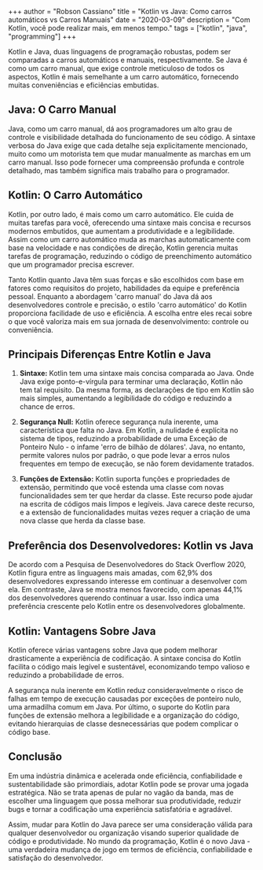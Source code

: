 +++
author = "Robson Cassiano"
title = "Kotlin vs Java: Como carros automáticos vs Carros Manuais"
date = "2020-03-09"
description = "Com Kotlin, você pode realizar mais, em menos tempo."
tags = ["kotlin", "java", "programming"]
+++

Kotlin e Java, duas linguagens de programação robustas, podem ser comparadas a carros automáticos e manuais, respectivamente. Se Java é como um carro manual, que exige controle meticuloso de todos os aspectos, Kotlin é mais semelhante a um carro automático, fornecendo muitas conveniências e eficiências embutidas.

## Java: O Carro Manual

Java, como um carro manual, dá aos programadores um alto grau de controle e visibilidade detalhada do funcionamento de seu código. A sintaxe verbosa do Java exige que cada detalhe seja explicitamente mencionado, muito como um motorista tem que mudar manualmente as marchas em um carro manual. Isso pode fornecer uma compreensão profunda e controle detalhado, mas também significa mais trabalho para o programador.

## Kotlin: O Carro Automático

Kotlin, por outro lado, é mais como um carro automático. Ele cuida de muitas tarefas para você, oferecendo uma sintaxe mais concisa e recursos modernos embutidos, que aumentam a produtividade e a legibilidade. Assim como um carro automático muda as marchas automaticamente com base na velocidade e nas condições de direção, Kotlin gerencia muitas tarefas de programação, reduzindo o código de preenchimento automático que um programador precisa escrever.

Tanto Kotlin quanto Java têm suas forças e são escolhidos com base em fatores como requisitos do projeto, habilidades da equipe e preferência pessoal. Enquanto a abordagem 'carro manual' do Java dá aos desenvolvedores controle e precisão, o estilo 'carro automático' do Kotlin proporciona facilidade de uso e eficiência. A escolha entre eles recai sobre o que você valoriza mais em sua jornada de desenvolvimento: controle ou conveniência.

## Principais Diferenças Entre Kotlin e Java

1. **Sintaxe:** Kotlin tem uma sintaxe mais concisa comparada ao Java. Onde Java exige ponto-e-vírgula para terminar uma declaração, Kotlin não tem tal requisito. Da mesma forma, as declarações de tipo em Kotlin são mais simples, aumentando a legibilidade do código e reduzindo a chance de erros.

2. **Segurança Null:** Kotlin oferece segurança nula inerente, uma característica que falta no Java. Em Kotlin, a nulidade é explícita no sistema de tipos, reduzindo a probabilidade de uma Exceção de Ponteiro Nulo - o infame 'erro de bilhão de dólares'. Java, no entanto, permite valores nulos por padrão, o que pode levar a erros nulos frequentes em tempo de execução, se não forem devidamente tratados.

3. **Funções de Extensão:** Kotlin suporta funções e propriedades de extensão, permitindo que você estenda uma classe com novas funcionalidades sem ter que herdar da classe. Este recurso pode ajudar na escrita de códigos mais limpos e legíveis. Java carece deste recurso, e a extensão de funcionalidades muitas vezes requer a criação de uma nova classe que herda da classe base.

## Preferência dos Desenvolvedores: Kotlin vs Java

De acordo com a Pesquisa de Desenvolvedores do Stack Overflow 2020, Kotlin figura entre as linguagens mais amadas, com 62,9% dos desenvolvedores expressando interesse em continuar a desenvolver com ela. Em contraste, Java se mostra menos favorecido, com apenas 44,1% dos desenvolvedores querendo continuar a usar. Isso indica uma preferência crescente pelo Kotlin entre os desenvolvedores globalmente.

## Kotlin: Vantagens Sobre Java

Kotlin oferece várias vantagens sobre Java que podem melhorar drasticamente a experiência de codificação. A sintaxe concisa do Kotlin facilita o código mais legível e sustentável, economizando tempo valioso e reduzindo a probabilidade de erros.

A segurança nula inerente em Kotlin reduz consideravelmente o risco de falhas em tempo de execução causadas por exceções de ponteiro nulo, uma armadilha comum em Java. Por último, o suporte do Kotlin para funções de extensão melhora a legibilidade e a organização do código, evitando hierarquias de classe desnecessárias que podem complicar o código base.

## Conclusão

Em uma indústria dinâmica e acelerada onde eficiência, confiabilidade e sustentabilidade são primordiais, adotar Kotlin pode se provar uma jogada estratégica. Não se trata apenas de pular no vagão da banda, mas de escolher uma linguagem que possa melhorar sua produtividade, reduzir bugs e tornar a codificação uma experiência satisfatória e agradável.

Assim, mudar para Kotlin do Java parece ser uma consideração válida para qualquer desenvolvedor ou organização visando superior qualidade de código e produtividade. No mundo da programação, Kotlin é o novo Java - uma verdadeira mudança de jogo em termos de eficiência, confiabilidade e satisfação do desenvolvedor.